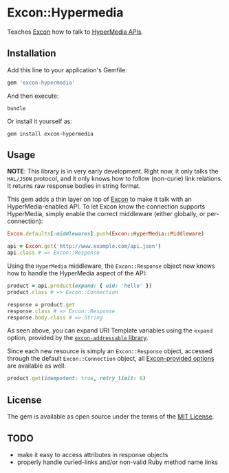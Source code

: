 # Excon::Hypermedia

Teaches [Excon][] how to talk to [HyperMedia APIs][hypermedia].

## Installation

Add this line to your application's Gemfile:

```ruby
gem 'excon-hypermedia'
```

And then execute:

```shell
bundle
```

Or install it yourself as:

```shell
gem install excon-hypermedia
```

## Usage

**NOTE**: This library is in very early development. Right now, it only talks
the `HAL/JSON` protocol, and it only knows how to follow (non-curie) link
relations. It returns raw response bodies in string format.

This gem adds a thin layer on top of [Excon][excon] to make it talk with an
HyperMedia-enabled API. To let Excon know the connection supports HyperMedia,
simply enable the correct middleware (either globally, or per-connection):

```ruby
Excon.defaults[:middlewares].push(Excon::HyperMedia::Middleware)

api = Excon.get('http://www.example.com/api.json')
api.class # => Excon::Response
```

Using the `HyperMedia` middleware, the `Excon::Response` object now knows how
to handle the HyperMedia aspect of the API:

```ruby
product = api.product(expand: { uid: 'hello' })
product.class # => Excon::Connection

response = product.get
response.class # => Excon::Response
response.body.class # => String
```

As seen above, you can expand URI Template variables using the `expand` option,
provided by the [`excon-addressable` library][excon-addressable].

Since each new resource is simply an `Excon::Response` object, accessed through
the default `Excon::Connection` object, all [Excon-provided options][options]
are available as well:

```ruby
product.get(idempotent: true, retry_limit: 6)
```

## License

The gem is available as open source under the terms of the [MIT License](http://opensource.org/licenses/MIT).

## TODO

* make it easy to access attributes in response objects
* properly handle curied-links and/or non-valid Ruby method name links

[excon]: https://github.com/excon/excon
[hypermedia]: https://en.wikipedia.org/wiki/HATEOAS
[excon-addressable]: https://github.com/JeanMertz/excon-addressable
[options]: https://github.com/excon/excon#options
